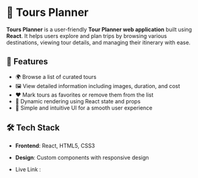 # 🧳 Tours Planner

**Tours Planner** is a user-friendly **Tour Planner web application** built using **React**. It helps users explore and plan trips by browsing various destinations, viewing tour details, and managing their itinerary with ease.

## 🚀 Features

- 🌍 Browse a list of curated tours
- 🖼️ View detailed information including images, duration, and cost
- ❤️ Mark tours as favorites or remove them from the list
- 🔄 Dynamic rendering using React state and props
- 🎯 Simple and intuitive UI for a smooth user experience

## 🛠️ Tech Stack

- **Frontend**: React, HTML5, CSS3
- **Design**: Custom components with responsive design

- Live Link : 
